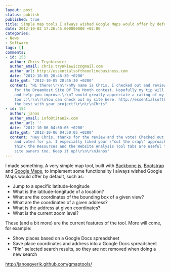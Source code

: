 ```yaml
---
layout: post
status: publish
published: true
title: Simple map tools I always wished Google Maps would offer by default
date: 2012-10-02 17:26:45.000000000 +02:00
categories:
- News
- Software
tags: []
comments:
- id: 153
  author: Chris Trynkiewicz
  author_email: chris.trynkiewicz@gmail.com
  author_url: http://essentialsoftheonlinebusiness.com
  date: '2012-10-05 20:46:30 +0200'
  date_gmt: '2012-10-05 20:46:30 +0200'
  content: "Hi there!\r\n\r\nMy name is Chris. I checked out and reviewed your site
    for the DreamHost Site Of The Month contest. Hopefully my tip will benefit you
    and help you improve.\r\nI would greatly appreciate a rating of my site from you
    too :)\r\n\r\nYou can check out my site here: http://essentialsoftheonlinebusiness.com\r\n\r\nAll
    the best with your project!\r\n\r\nChris"
- id: 154
  author: janos
  author_email: info@titan2x.com
  author_url: ''
  date: '2012-10-06 04:50:05 +0200'
  date_gmt: '2012-10-06 04:50:05 +0200'
  content: "Hey Chris, thanks for the review and the vote! Checked out your site too
    and voted for ya. I especially liked your \"cut the crap\" approach ;-) And I
    think the Resources and the Website Analysis Tool tabs are useful for experienced
    site owners too. Keep it up!\r\n\r\nJanos"
---
```

I made something. A very simple map tool, built with <a href="http://documentcloud.github.com/">Backbone.js</a>, <a href="http://twitter.github.com/bootstrap/">Bootstrap</a> and <a href="https://developers.google.com/maps/">Google Maps</a>, to implement some functionality I always wished Google Maps would offer by default, such as:
<ul>
	<li>Jump to a specific latitude-longitude</li>
	<li>What is the latitude-longitude of a location?</li>
	<li>What are the coordinates of the bounding box of a given view?</li>
	<li>What are the coordinates of a given address?</li>
	<li>What is the address at given coordinates?</li>
	<li>What is the current zoom level?</li>
</ul>
These (and a bit more) are the current features of the tool. More will come, for example:

<ul>
	<li>Show places based on a Google Docs spreadsheet</li>
	<li>Save place coordinates and address into a Google Docs spreadsheet</li>
	<li>"Pin" selected search results, so they are not removed when doing a new search</li>
</ul>
<a href="http://janosgyerik.github.com/gmaptools/">http://janosgyerik.github.com/gmaptools/</a>

